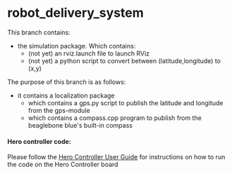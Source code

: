 # robot_delivery_system

This branch contains:
* the simulation package. Which contains:
  - (not yet) an rviz.launch file to launch RViz
  - (not yet) a python script to convert between (latitude,longitude) to (x,y)

The purpose of this branch is as follows:
* it contains a localization package 
  - which contains a gps.py script to publish the latitude and longitude from the gps-module
  - which contains a compass.cpp program to publish from the beaglebone blue's built-in compass

#### Hero controller code:
Please follow the [Hero Controller User Guide](https://store.ctr-electronics.com/content/user-manual/HERO%20User's%20Guide.pdf) for instructions on how to run the code on the Hero Controller board
